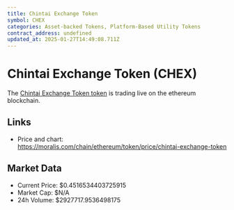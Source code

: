 ```yaml
---
title: Chintai Exchange Token
symbol: CHEX
categories: Asset-backed Tokens, Platform-Based Utility Tokens
contract_address: undefined
updated_at: 2025-01-27T14:49:08.711Z
---
```


# Chintai Exchange Token (CHEX)
The [Chintai Exchange Token token](https://moralis.com/chain/ethereum/token/price/chintai-exchange-token) is trading live on the ethereum blockchain.

## Links
- Price and chart: https://moralis.com/chain/ethereum/token/price/chintai-exchange-token

## Market Data
- Current Price: $0.4516534403725915
- Market Cap: $N/A
- 24h Volume: $2927717.9536498175

